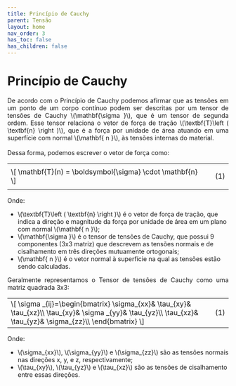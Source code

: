 ```yaml
---
title: Princípio de Cauchy
parent: Tensão
layout: home
nav_order: 3
has_toc: false
has_children: false
---
```


<!--Don't delete this script-->
<script src = "https://polyfill.io/v3/polyfill.min.js?features=es6"></script>
<script id = "MathJax-script" async src="https://cdn.jsdelivr.net/npm/mathjax@3/es5/tex-mml-chtml.js"></script>
<!--Don't delete this script-->

<h1>Princípio de Cauchy</h1>

<p align="justify">
    De acordo com o Princípio de Cauchy podemos afirmar que as tensões em um ponto de um corpo contínuo podem ser descritas por um tensor de tensões de Cauchy \(\mathbf{\sigma }\), que é um tensor de segunda ordem. Esse tensor relaciona o vetor de força de tração \(\textbf{T}\left ( \textbf{n} \right )\), que é a força por unidade de área atuando em uma superfície com normal \(\mathbf{ n }\), às tensões internas do material.
    <br>
    <br>
    Dessa forma, podemos escrever o vetor de força como:
</p>

<table style = "width:100%">
<tr>
    <td style="width: 90%;">\[ \mathbf{T}(n) = \boldsymbol{\sigma} \cdot \mathbf{n} \]</td>
    <td style="width: 10%;"><p align = "right" id = "eq1">(1)</p></td>
</tr>
</table>

<p align="justify">
    Onde:
</p>

<ul>
  <li>\(\textbf{T}\left ( \textbf{n} \right )\) é o vetor de força de tração, que indica a direção e magnitude da força por unidade de área em um plano com normal \(\mathbf{ n }\);</li>
  <li>\(\mathbf{\sigma }\) é o tensor de tensões de Cauchy, que possui 9 componentes (3x3 matriz) que descrevem as tensões normais e de cisalhamento em três direções mutuamente ortogonais;</li>
  <li>\(\mathbf{ n }\) é o vetor normal à superfície na qual as tensões estão sendo calculadas.</li>
</ul>

<p align="justify">
    Geralmente representamos o Tensor de tensões de Cauchy como uma matriz quadrada 3x3:      
</p>

<table style = "width:100%">
    <tr>
        <td style="width: 90%;">\[ \sigma _{ij}=\begin{bmatrix}
 \sigma_{xx}&  \tau_{xy}&  \tau_{xz}\\
 \tau_{xy}&  \sigma _{yy}&  \tau_{yz}\\
 \tau_{xz}&  \tau_{yz}&  \sigma_{zz}\\
\end{bmatrix} \]</td>
        <td style="width: 10%;"><p align = "right" id = "eq1">(1)</p></td>
    </tr>
</table>

<p align="justify">
    Onde:
</p>

<ul>
  <li>\(\sigma_{xx}\), \(\sigma_{yy}\) e \(\sigma_{zz}\) são as tensões normais nas direções x, y, e z, respectivamente;</li>
  <li>\(\tau_{xy}\), \(\tau_{yz}\) e \(\tau_{xz}\) são as tensões de cisalhamento entre essas direções.</li>
 </ul>